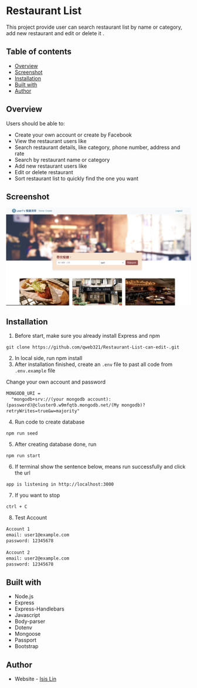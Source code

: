 # Restaurant List

This project provide user can search restaurant list by name or category, add new restaurant and edit or delete it .

## Table of contents

- [Overview](#Overview)
- [Screenshot](#Screenshot)
- [Installation](#Installation)
- [Built with](#built-with)
- [Author](#author)

## Overview

Users should be able to:

- Create your own account or create by Facebook
- View the restaurant users like
- Search restaurant details, like category, phone number, address and rate
- Search by restaurant name or category
- Add new restaurant users like
- Edit or delete restaurant
- Sort restaurant list to quickly find the one you want

## Screenshot
![Screenshot](public/image/screenshot.png)

## Installation

1. Before start, make sure you already install Express and npm

```
git clone https://github.com/qweb321/Restaurant-List-can-edit-.git
```

2. In local side, run npm install
3. After installation finished, create an `.env` file to past all code from `.env.example` file

Change your own account and password

```
MONGODB_URI =
  "mongodb+srv://(your mongodb account):(password)@cluster0.w9mfqtb.mongodb.net/(My mongodb)?retryWrites=true&w=majority"
```

4. Run code to create database

```
npm run seed
```

5. After creating database done, run

```
npm run start
```

6. If terminal show the sentence below, means run successfully and click the url

```
app is listening in http://localhost:3000
```

7. If you want to stop

```
ctrl + C
```

8. Test Account

```
Account 1
email: user1@example.com
password: 12345678

Account 2
email: user2@example.com
password: 12345678

```

## Built with

- Node.js
- Express
- Express-Handlebars
- Javascript
- Body-parser
- Dotenv
- Mongoose
- Passport
- Bootstrap

## Author

- Website - [Isis Lin](https://github.com/qweb321)
